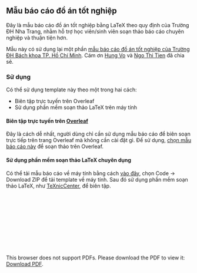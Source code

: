 ## Mẫu báo cáo đồ án tốt nghiệp

Đây là mẫu báo cáo đồ án tốt nghiệp bằng LaTeX theo quy định của Trường ĐH Nha Trang, nhằm hỗ trợ học viên/sinh viên soạn thảo báo cáo chuyên nghiệp và thuận tiện hơn. 

Mẫu này có sử dụng lại một phần [mẫu báo cáo đồ án tốt nghiệp của Trường ĐH Bách khoa TP. Hồ Chí Minh](https://www.overleaf.com/project/62986f62b65db6f03abab3b8). Cám ơn [Hung Vo](https://github.com/thanhhungqb/thesis-template) và [Ngo Thi Tien](https://www.overleaf.com/project/62986f62b65db6f03abab3b8) đã chia sẻ.

### Sử dụng
Có thể sử dụng template này theo một trong hai cách:
- Biên tập trực tuyến trên Overleaf
- Sử dụng phần mềm soạn thảo LaTeX trên máy tính

#### Biên tập trực tuyến trên [Overleaf](https://overleaf.com)
Đây là cách dễ nhất, người dùng chỉ cần sử dụng mẫu báo cáo để biên soạn trực tiếp trên trang Overleaf mà không cần cài đặt gì. Để sử dụng, [chọn mẫu báo cáo này](https://www.overleaf.com/read/wcfnrcwkhcgy) để soạn thảo trên Overleaf.

#### Sử dụng phần mềm soạn thảo LaTeX chuyên dụng
Có thể tải mẫu báo cáo về máy tính bằng cách [vào đây](https://github.com/nd-hung/thesis-template), chọn Code -> Download ZIP để tải template về máy tính. 
Sau đó sử dụng phần mềm soạn thảo LaTeX, như [TeXnicCenter](https://www.texniccenter.org/), để biên tập.

<object data="https://github.com/nd-hung/thesis-template/blob/main/Thesis_template_for_Nha_Trang_University.pdf" type="application/pdf" width="700px" height="700px">
    <embed src="https://github.com/nd-hung/thesis-template/blob/main/Thesis_template_for_Nha_Trang_University.pdf">
        <p>This browser does not support PDFs. Please download the PDF to view it: <a href="https://github.com/nd-hung/thesis-template/blob/main/Thesis_template_for_Nha_Trang_University.pdf">Download PDF</a>.</p>
    </embed>
</object>
